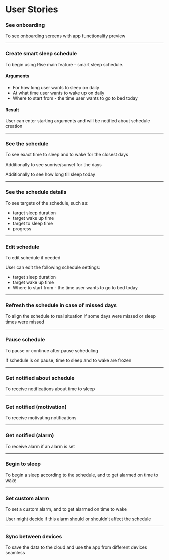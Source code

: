 # User Stories


### See onboarding

To see onboarding screens with app functionality preview

----

### Create smart sleep schedule

To begin using Rise main feature - smart sleep schedule.

#### Arguments

- For how long user wants to sleep on daily
- At what time user wants to wake up on daily
- Where to start from - the time user wants to go to bed today

#### Result

User can enter starting arguments and will be notified about schedule creation

----

### See the schedule

To see exact time to sleep and to wake for the closest days

Additionally to see sunrise/sunset for the days

Additionally to see how long till sleep today

----

### See the schedule details

To see targets of the schedule, such as:

- target sleep duration
- target wake up time
- target to sleep time
- progress

----

### Edit schedule

To edit schedule if needed

User can edit the following schedule settings:

- target sleep duration
- target wake up time
- Where to start from - the time user wants to go to bed today

----

### Refresh the schedule in case of missed days

To align the schedule to real situation if some days were missed or sleep times were missed

----

### Pause schedule

To pause or continue after pause scheduling

If schedule is on pause, time to sleep and to wake are frozen

----

### Get notified about schedule

To receive notifications about time to sleep

----

### Get notified (motivation)

To receive motivating notifications

----

### Get notified (alarm)

To receive alarm if an alarm is set

----

### Begin to sleep

To begin a sleep according to the schedule, and to get alarmed on time to wake

----

### Set custom alarm

To set a custom alarm, and to get alarmed on time to wake

User might decide if this alarm should or shouldn’t affect the schedule

----

### Sync between devices

To save the data to the cloud and use the app from different devices seamless



